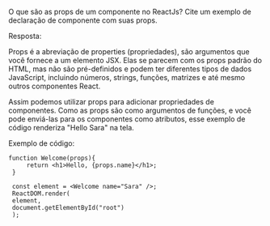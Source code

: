 O que são as props de um componente no ReactJs? Cite um exemplo de declaração de componente com suas props.

Resposta:

Props é a abreviação de properties (propriedades), são argumentos que você fornece a um elemento JSX. Elas se parecem com os props padrão do HTML, mas não são pré-definidos e podem ter diferentes tipos de dados JavaScript, incluindo números, strings, funções, matrizes e até mesmo outros componentes React.

Assim podemos utilizar props para adicionar propriedades de componentes.
Como as props são como argumentos de funções, e você pode enviá-las para os componentes como atributos, esse exemplo de código renderiza "Hello Sara" na tela.

Exemplo de código:
```
function Welcome(props){
     return <h1>Hello, {props.name}</h1>;
 }

 const element = <Welcome name="Sara" />;
 ReactDOM.render(
 element, 
 document.getElementById("root")
 );
 
 ```


 
 
